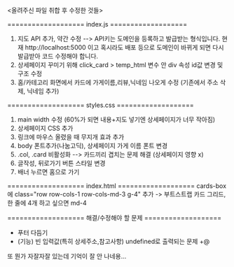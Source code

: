 <올려주신 파일 취합 후 수정한 것들>

=================== index.js =================== 
1. 지도 API 추가, 약간 수정 --> API키는 도메인을 등록하고 발급받는 형식입니다. 현재 http://localhost:5000 이고 혹시라도 배포 등으로 도메인이 바뀌게 되면 다시 발급받아 코드 수정해야 합니다.
2. 상세페이지 꾸미기 위해 click_card > temp_html 변수 안 div 속성 id값 변경 및 구조 수정
3. 홈/카테고리 화면에서 카드에 가게이름,리뷰,닉네임 나오게 수정 (기존에서 주소 삭제, 닉네임 추가)

=================== styles.css =================== 
1. main width 수정 (60%가 되면 내용+지도 넣기엔 상세페이지가 너무 작아짐)
2. 상세페이지 CSS 추가
3. 링크에 마우스 올렸을 때 무지개 효과 추가
4. body 폰트추가(나눔고딕), 상세페이지 가게 이름 폰트 변경 
5. .col, .card 비활성화 --> 카드끼리 겹치는 문제 해결 (상세페이지 영향 x)
6. 글작성, 뒤로가기 버튼 스타일 변경
7. 배너 누르면 홈으로 가기

=================== index.html =================== 
cards-box에 class="row row-cols-1 row-cols-md-3 g-4" 추가 
-> 부트스트랩 카드 그리드, 한 줄에 4개 하고 싶으면 md-4


=================== 해결/수정해야 할 문제 =================== 
- 푸터 다듬기
- (기능) 빈 입력값(특히 상세주소,참고사항) undefined로 출력되는 문제
 +@


또 뭔가 자잘자잘 있는데 기억이 잘 안 나네용...